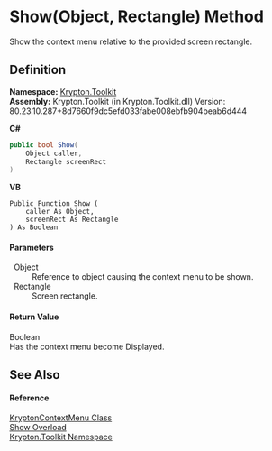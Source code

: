 # Show(Object, Rectangle) Method


Show the context menu relative to the provided screen rectangle.



## Definition
**Namespace:** <a href="79d2eac2-21f4-54ff-7552-b20c33c30600.md">Krypton.Toolkit</a>  
**Assembly:** Krypton.Toolkit (in Krypton.Toolkit.dll) Version: 80.23.10.287+8d7660f9dc5efd033fabe008ebfb904beab6d444

**C#**
``` C#
public bool Show(
	Object caller,
	Rectangle screenRect
)
```
**VB**
``` VB
Public Function Show ( 
	caller As Object,
	screenRect As Rectangle
) As Boolean
```



#### Parameters
<dl><dt>  Object</dt><dd>Reference to object causing the context menu to be shown.</dd><dt>  Rectangle</dt><dd>Screen rectangle.</dd></dl>

#### Return Value
Boolean  
Has the context menu become Displayed.

## See Also


#### Reference
<a href="be1800e7-d2d1-ad14-d15d-ac42eaa8392b.md">KryptonContextMenu Class</a>  
<a href="39b3eeee-7636-bba7-b4bf-34e4c470f5e9.md">Show Overload</a>  
<a href="79d2eac2-21f4-54ff-7552-b20c33c30600.md">Krypton.Toolkit Namespace</a>  
